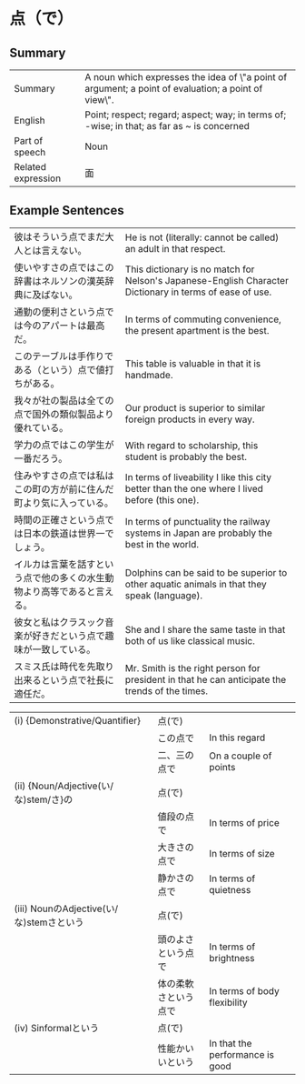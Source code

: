 # 点（で）

## Summary

<table><tr>   <td>Summary</td>   <td>A noun which expresses the idea of \"a point of argument; a point of evaluation; a point of view\".</td></tr><tr>   <td>English</td>   <td>Point; respect; regard; aspect; way; in terms of; -wise; in that; as far as ~ is concerned</td></tr><tr>   <td>Part of speech</td>   <td>Noun</td></tr><tr>   <td>Related expression</td>   <td>面</td></tr></table>

## Example Sentences

<table><tr>   <td>彼はそういう点でまだ大人とは言えない。</td>   <td>He is not (literally: cannot be called) an adult in that respect.</td></tr><tr>   <td>使いやすさの点ではこの辞書はネルソンの漢英辞典に及ばない。</td>   <td>This dictionary is no match for Nelson's Japanese-English Character Dictionary in terms of ease of use.</td></tr><tr>   <td>通勤の便利さという点では今のアパートは最高だ。</td>   <td>In terms of commuting convenience, the present apartment is the best.</td></tr><tr>   <td>このテーブルは手作りである（という）点で値打ちがある。</td>   <td>This table is valuable in that it is handmade.</td></tr><tr>   <td>我々が社の製品は全ての点で国外の類似製品より優れている。</td>   <td>Our product is superior to similar foreign products in every way.</td></tr><tr>   <td>学力の点ではこの学生が一番だろう。</td>   <td>With regard to scholarship, this student is probably the best.</td></tr><tr>   <td>住みやすさの点では私はこの町の方が前に住んだ町より気に入っている。</td>   <td>In terms of liveability I like this city better than the one where I lived before (this one).</td></tr><tr>   <td>時間の正確さという点では日本の鉄道は世界一でしょう。</td>   <td>In terms of punctuality the railway systems in Japan are probably the best in the world.</td></tr><tr>   <td>イルカは言葉を話すという点で他の多くの水生動物より高等であると言える。</td>   <td>Dolphins can be said to be superior to other aquatic animals in that they speak (language).</td></tr><tr>   <td>彼女と私はクラスック音楽が好きだという点で趣味が一致している。</td>   <td>She and I share the same taste in that both of us like classical music.</td></tr><tr>   <td>スミス氏は時代を先取り出来るという点で社長に適任だ。</td>   <td>Mr. Smith is the right person for president in that he can anticipate the trends of the times.</td></tr></table>

<table class="table"><tbody><tr class="tr head"><td class="td"><span class="numbers">(i)</span> <span class="bold">{Demonstrative/Quantifier}</span></td><td class="td"><span class="concept">点</span><span>(</span><span class="concept">で</span><span>)</span> </td><td class="td"></td></tr><tr class="tr"><td class="td"></td><td class="td"><span>この</span><span class="concept">点で</span></td><td class="td"><span>In this regard</span></td></tr><tr class="tr"><td class="td"></td><td class="td"><span>二、三の</span><span class="concept">点で</span></td><td class="td"><span>On a couple of points</span></td></tr><tr class="tr head"><td class="td"><span class="numbers">(ii)</span> <span class="bold">{Noun/Adjective(い/な)stem/さ}の</span></td><td class="td"><span class="concept">点</span><span>(</span><span class="concept">で</span><span>)</span> </td><td class="td"></td></tr><tr class="tr"><td class="td"></td><td class="td"><span>値段の</span><span class="concept">点で</span></td><td class="td"><span>In terms of price</span></td></tr><tr class="tr"><td class="td"></td><td class="td"><span>大きさの</span><span class="concept">点で</span></td><td class="td"><span>In terms of size</span></td></tr><tr class="tr"><td class="td"></td><td class="td"><span>静かさの</span><span class="concept">点で</span></td><td class="td"><span>In terms of quietness</span></td></tr><tr class="tr head"><td class="td"><span class="numbers">(iii)</span> <span class="bold">NounのAdjective(い/な)stemさという</span></td><td class="td"><span class="concept">点</span><span>(</span><span class="concept">で</span><span>)</span> </td><td class="td"></td></tr><tr class="tr"><td class="td"></td><td class="td"><span>頭のよさという</span><span class="concept">点で</span></td><td class="td"><span>In terms of brightness</span></td></tr><tr class="tr"><td class="td"></td><td class="td"><span>体の柔軟さという</span><span class="concept">点で</span></td><td class="td"><span>In terms of body flexibility</span></td></tr><tr class="tr head"><td class="td"><span class="numbers">(iv)</span> <span class="bold">Sinformalという</span></td><td class="td"><span class="concept">点</span><span>(</span><span class="concept">で</span><span>)</span> </td><td class="td"></td></tr><tr class="tr"><td class="td"></td><td class="td"><span>性能かいいという</span><span class="concept"></span></td><td class="td"><span>In that the performance is good</span></td></tr></tbody></table>

